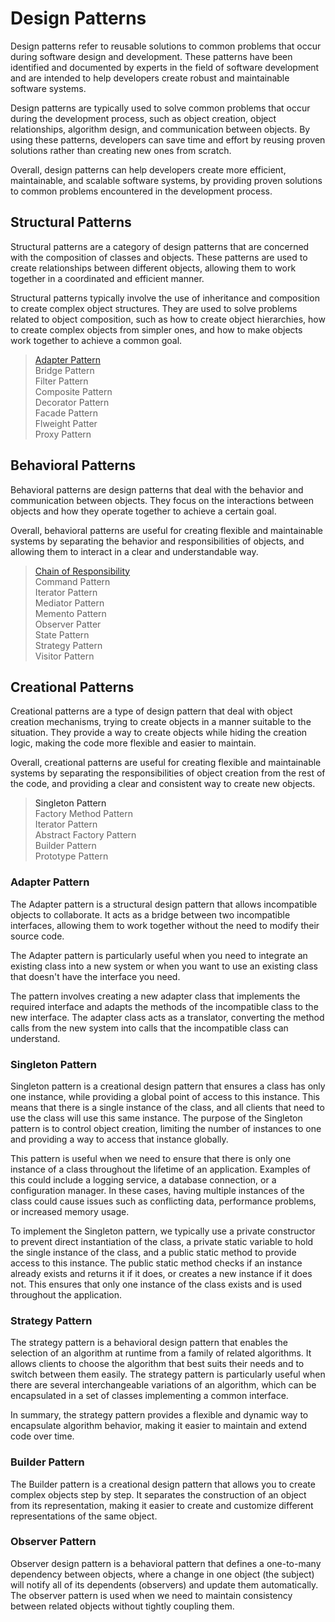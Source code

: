 # Design Patterns

Design patterns refer to reusable solutions to common problems that occur during software design and development. These patterns have been identified and documented by experts in the field of software development and are intended to help developers create robust and maintainable software systems.

Design patterns are typically used to solve common problems that occur during the development process, such as object creation, object relationships, algorithm design, and communication between objects. By using these patterns, developers can save time and effort by reusing proven solutions rather than creating new ones from scratch.

Overall, design patterns can help developers create more efficient, maintainable, and scalable software systems, by providing proven solutions to common problems encountered in the development process.

## Structural Patterns

Structural patterns are a category of design patterns that are concerned with the composition of classes and objects. These patterns are used to create relationships between different objects, allowing them to work together in a coordinated and efficient manner.

Structural patterns typically involve the use of inheritance and composition to create complex object structures. They are used to solve problems related to object composition, such as how to create object hierarchies, how to create complex objects from simpler ones, and how to make objects work together to achieve a common goal.
> <a href="#AdapterAnchor">Adapter Pattern</a> <br/>
> Bridge Pattern <br/>
> Filter Pattern <br/>
> Composite Pattern <br/>
> Decorator Pattern <br/>
> Facade Pattern <br/>
> Flweight Patter <br/>
> Proxy Pattern <br/>

## Behavioral Patterns

Behavioral patterns are design patterns that deal with the behavior and communication between objects. They focus on the interactions between objects and how they operate together to achieve a certain goal.

Overall, behavioral patterns are useful for creating flexible and maintainable systems by separating the behavior and responsibilities of objects, and allowing them to interact in a clear and understandable way.

> <a href="#ChainOfResponsibility_Anchor"> Chain of Responsibility </a> <br/>
> Command Pattern <br/>
> Iterator Pattern <br/>
> Mediator  Pattern <br/>
> Memento Pattern <br/>
> Observer Patter <br/>
> State Pattern <br/>
> Strategy Pattern <br/>
> Visitor Pattern <br/>

## Creational Patterns

Creational patterns are a type of design pattern that deal with object creation mechanisms, trying to create objects in a manner suitable to the situation. They provide a way to create objects while hiding the creation logic, making the code more flexible and easier to maintain.

Overall, creational patterns are useful for creating flexible and maintainable systems by separating the responsibilities of object creation from the rest of the code, and providing a clear and consistent way to create new objects.

> <a name="#Chain_Anchor"> Singleton Pattern </a> <br/>
> Factory Method Pattern <br/>
> Iterator Pattern <br/>
> Abstract Factory Pattern <br/>
> Builder   Pattern <br/>
> Prototype  Pattern <br/>

### <a name="AdapterAnchor"/> Adapter Pattern

The Adapter pattern is a structural design pattern that allows incompatible objects to collaborate. It acts as a bridge between two incompatible interfaces, allowing them to work together without the need to modify their source code.

The Adapter pattern is particularly useful when you need to integrate an existing class into a new system or when you want to use an existing class that doesn't have the interface you need.

The pattern involves creating a new adapter class that implements the required interface and adapts the methods of the incompatible class to the new interface. The adapter class acts as a translator, converting the method calls from the new system into calls that the incompatible class can understand.

### Singleton Pattern

Singleton pattern is a creational design pattern that ensures a class has only one instance, while providing a global point of access to this instance. This means that there is a single instance of the class, and all clients that need to use the class will use this same instance. The purpose of the Singleton pattern is to control object creation, limiting the number of instances to one and providing a way to access that instance globally.

This pattern is useful when we need to ensure that there is only one instance of a class throughout the lifetime of an application. Examples of this could include a logging service, a database connection, or a configuration manager. In these cases, having multiple instances of the class could cause issues such as conflicting data, performance problems, or increased memory usage.

To implement the Singleton pattern, we typically use a private constructor to prevent direct instantiation of the class, a private static variable to hold the single instance of the class, and a public static method to provide access to this instance. The public static method checks if an instance already exists and returns it if it does, or creates a new instance if it does not. This ensures that only one instance of the class exists and is used throughout the application.

### Strategy Pattern

The strategy pattern is a behavioral design pattern that enables the selection of an algorithm at runtime from a family of related algorithms. It allows clients to choose the algorithm that best suits their needs and to switch between them easily. The strategy pattern is particularly useful when there are several interchangeable variations of an algorithm, which can be encapsulated in a set of classes implementing a common interface.

In summary, the strategy pattern provides a flexible and dynamic way to encapsulate algorithm behavior, making it easier to maintain and extend code over time.

### Builder Pattern

The Builder pattern is a creational design pattern that allows you to create complex objects step by step. It separates the construction of an object from its representation, making it easier to create and customize different representations of the same object.

### Observer Pattern

Observer design pattern is a behavioral pattern that defines a one-to-many dependency between objects, where a change in one object (the subject) will notify all of its dependents (observers) and update them automatically. The observer pattern is used when we need to maintain consistency between related objects without tightly coupling them.
